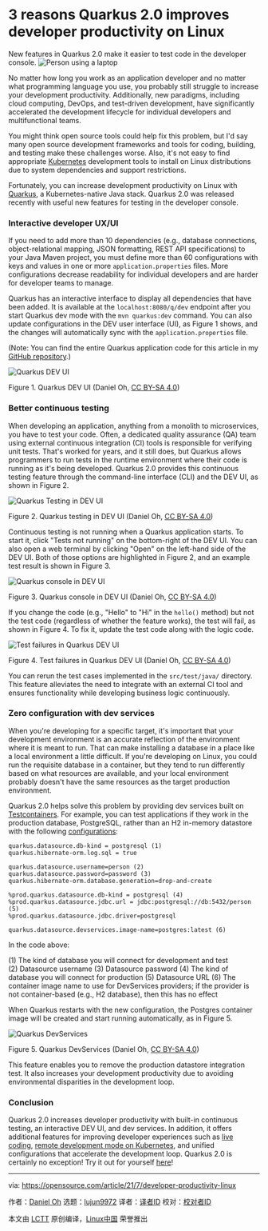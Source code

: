 [#]: subject: (3 reasons Quarkus 2.0 improves developer productivity on Linux)
[#]: via: (https://opensource.com/article/21/7/developer-productivity-linux)
[#]: author: (Daniel Oh https://opensource.com/users/daniel-oh)
[#]: collector: (lujun9972)
[#]: translator: ( )
[#]: reviewer: ( )
[#]: publisher: ( )
[#]: url: ( )

3 reasons Quarkus 2.0 improves developer productivity on Linux
======
New features in Quarkus 2.0 make it easier to test code in the developer
console.
![Person using a laptop][1]

No matter how long you work as an application developer and no matter what programming language you use, you probably still struggle to increase your development productivity. Additionally, new paradigms, including cloud computing, DevOps, and test-driven development, have significantly accelerated the development lifecycle for individual developers and multifunctional teams.

You might think open source tools could help fix this problem, but I'd say many open source development frameworks and tools for coding, building, and testing make these challenges worse. Also, it's not easy to find appropriate [Kubernetes][2] development tools to install on Linux distributions due to system dependencies and support restrictions.

Fortunately, you can increase development productivity on Linux with [Quarkus][3], a Kubernetes-native Java stack. Quarkus 2.0 was released recently with useful new features for testing in the developer console.

### Interactive developer UX/UI

If you need to add more than 10 dependencies (e.g., database connections, object-relational mapping, JSON formatting, REST API specifications) to your Java Maven project, you must define more than 60 configurations with keys and values in one or more `application.properties` files. More configurations decrease readability for individual developers and are harder for developer teams to manage.

Quarkus has an interactive interface to display all dependencies that have been added. It is available at the `localhost:8080/q/dev` endpoint after you start Quarkus dev mode with the `mvn quarkus:dev` command. You can also update configurations in the DEV user interface (UI), as Figure 1 shows, and the changes will automatically sync with the `application.properties` file.

(Note: You can find the entire Quarkus application code for this article in my [GitHub repository][4].)

![Quarkus DEV UI][5]

Figure 1. Quarkus DEV UI (Daniel Oh, [CC BY-SA 4.0][6])

### Better continuous testing

When developing an application, anything from a monolith to microservices, you have to test your code. Often, a dedicated quality assurance (QA) team using external continuous integration (CI) tools is responsible for verifying unit tests. That's worked for years, and it still does, but Quarkus allows programmers to run tests in the runtime environment where their code is running as it's being developed. Quarkus 2.0 provides this continuous testing feature through the command-line interface (CLI) and the DEV UI, as shown in Figure 2.

![Quarkus Testing in DEV UI][7]

Figure 2. Quarkus testing in DEV UI (Daniel Oh, [CC BY-SA 4.0][6])

Continuous testing is not running when a Quarkus application starts. To start it, click "Tests not running" on the bottom-right of the DEV UI. You can also open a web terminal by clicking "Open" on the left-hand side of the DEV UI. Both of those options are highlighted in Figure 2, and an example test result is shown in Figure 3.

![Quarkus console in DEV UI][8]

Figure 3. Quarkus console in DEV UI (Daniel Oh, [CC BY-SA 4.0][6])

If you change the code (e.g., "Hello" to "Hi" in the `hello()` method) but not the test code (regardless of whether the feature works), the test will fail, as shown in Figure 4. To fix it, update the test code along with the logic code.

![Test failures in Quarkus DEV UI][9]

Figure 4. Test failures in Quarkus DEV UI (Daniel Oh, [CC BY-SA 4.0][6])

You can rerun the test cases implemented in the `src/test/java/` directory. This feature alleviates the need to integrate with an external CI tool and ensures functionality while developing business logic continuously.

### Zero configuration with dev services

When you're developing for a specific target, it's important that your development environment is an accurate reflection of the environment where it is meant to run. That can make installing a database in a place like a local environment a little difficult. If you're developing on Linux, you could run the requisite database in a container, but they tend to run differently based on what resources are available, and your local environment probably doesn't have the same resources as the target production environment.

Quarkus 2.0 helps solve this problem by providing dev services built on [Testcontainers][10]. For example, you can test applications if they work in the production database, PostgreSQL, rather than an H2 in-memory datastore with the following [configurations][11]:


```
quarkus.datasource.db-kind = postgresql (1)
quarkus.hibernate-orm.log.sql = true

quarkus.datasource.username=person (2)
quarkus.datasource.password=password (3)
quarkus.hibernate-orm.database.generation=drop-and-create

%prod.quarkus.datasource.db-kind = postgresql (4)
%prod.quarkus.datasource.jdbc.url = jdbc:postgresql://db:5432/person (5)
%prod.quarkus.datasource.jdbc.driver=postgresql

quarkus.datasource.devservices.image-name=postgres:latest (6)
```

In the code above:

(1) The kind of database you will connect for development and test
(2) Datasource username
(3) Datasource password
(4) The kind of database you will connect for production
(5) Datasource URL
(6) The container image name to use for DevServices providers; if the provider is not container-based (e.g., H2 database), then this has no effect

When Quarkus restarts with the new configuration, the Postgres container image will be created and start running automatically, as in Figure 5.

![Quarkus DevServices][12]

Figure 5. Quarkus DevServices (Daniel Oh, [CC BY-SA 4.0][6])

This feature enables you to remove the production datastore integration test. It also increases your development productivity due to avoiding environmental disparities in the development loop.

### Conclusion

Quarkus 2.0 increases developer productivity with built-in continuous testing, an interactive DEV UI, and dev services. In addition, it offers additional features for improving developer experiences such as [live coding][13], [remote development mode on Kubernetes][14], and unified configurations that accelerate the development loop. Quarkus 2.0 is certainly no exception! Try it out for yourself [here][15]!

--------------------------------------------------------------------------------

via: https://opensource.com/article/21/7/developer-productivity-linux

作者：[Daniel Oh][a]
选题：[lujun9972][b]
译者：[译者ID](https://github.com/译者ID)
校对：[校对者ID](https://github.com/校对者ID)

本文由 [LCTT](https://github.com/LCTT/TranslateProject) 原创编译，[Linux中国](https://linux.cn/) 荣誉推出

[a]: https://opensource.com/users/daniel-oh
[b]: https://github.com/lujun9972
[1]: https://opensource.com/sites/default/files/styles/image-full-size/public/lead-images/laptop_screen_desk_work_chat_text.png?itok=UXqIDRDD (Person using a laptop)
[2]: https://opensource.com/resources/what-is-kubernetes
[3]: https://quarkus.io/
[4]: https://github.com/danieloh30/quarkus-testing
[5]: https://opensource.com/sites/default/files/uploads/quarkus-devui.png (Quarkus DEV UI)
[6]: https://creativecommons.org/licenses/by-sa/4.0/
[7]: https://opensource.com/sites/default/files/uploads/quarkustesting.png (Quarkus Testing in DEV UI)
[8]: https://opensource.com/sites/default/files/uploads/quarkusconsole.png (Quarkus console in DEV UI)
[9]: https://opensource.com/sites/default/files/uploads/failedtest.png (Test failures in Quarkus DEV UI)
[10]: https://www.testcontainers.org/
[11]: https://github.com/danieloh30/quarkus-testing/blob/main/src/main/resources/application.properties
[12]: https://opensource.com/sites/default/files/uploads/quarkusdevservices.png (Quarkus DevServices)
[13]: https://quarkus.io/guides/getting-started#development-mode
[14]: https://developers.redhat.com/blog/2021/02/11/enhancing-the-development-loop-with-quarkus-remote-development
[15]: https://quarkus.io/quarkus2/
